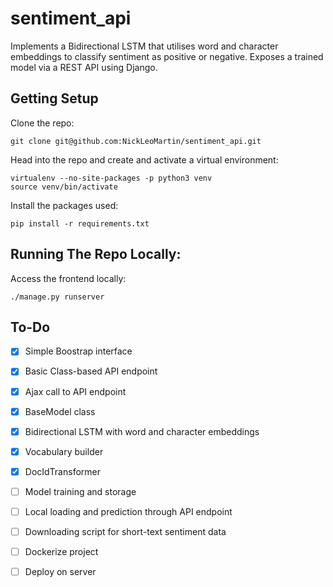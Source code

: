 # sentiment_api
Implements a Bidirectional LSTM that utilises word and character embeddings to classify sentiment as positive or negative. Exposes a trained model via a REST API using Django. 

Getting Setup
-------------
Clone the repo:
```
git clone git@github.com:NickLeoMartin/sentiment_api.git
```

Head into the repo and create and activate a virtual environment:
```
virtualenv --no-site-packages -p python3 venv
source venv/bin/activate
```

Install the packages used:
```
pip install -r requirements.txt
```

Running The Repo Locally:
-------------------------
Access the frontend locally:
```
./manage.py runserver 
```

To-Do
-----
- [x] Simple Boostrap interface
- [x] Basic Class-based API endpoint
- [x] Ajax call to API endpoint
- [x] BaseModel class
- [x] Bidirectional LSTM with word and character embeddings
- [x] Vocabulary builder
- [x] DocIdTransformer
- [ ] Model training and storage
- [ ] Local loading and prediction through API endpoint
- [ ] Downloading script for short-text sentiment data
- [ ] Dockerize project
- [ ] Deploy on server

